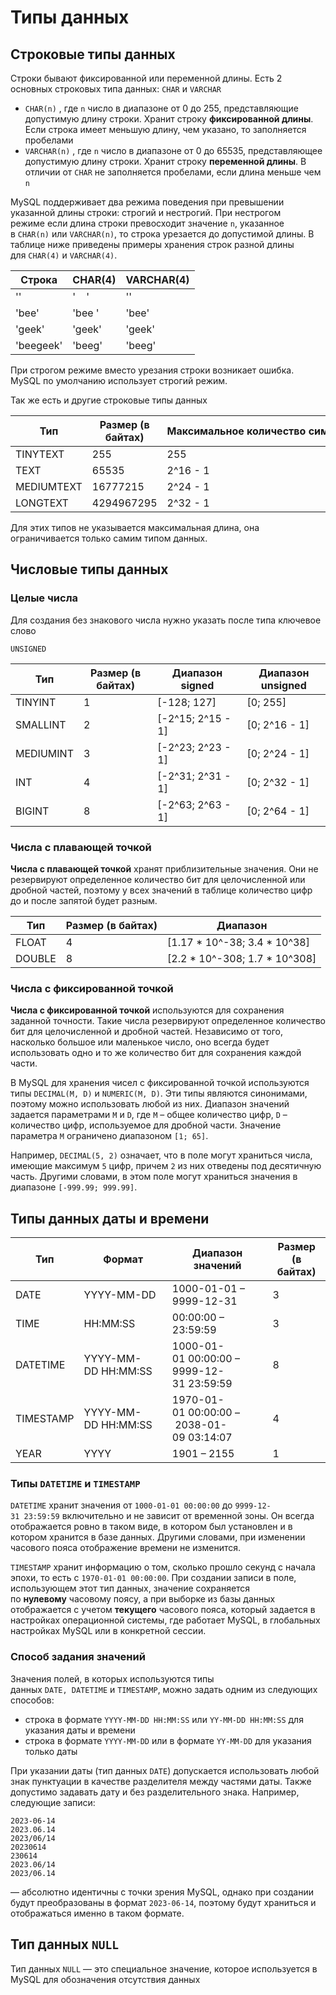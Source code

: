 # Типы данных

## Строковые типы данных

Строки бывают фиксированной или переменной длины. Есть 2 основных строковых типа данных: `CHAR` и `VARCHAR`

- `CHAR(n)` , где `n` число в диапазоне от 0 до 255, представляющие допустимую длину строки. Хранит строку **фиксированной длины**. Если строка имеет меньшую длину, чем указано, то заполняется пробелами
- `VARCHAR(n)` , где `n` число в диапазоне от 0 до 65535, представляющее допустимую длину строки. Хранит строку **переменной длины**. В отличии от `CHAR` не заполняется пробелами, если длина меньше чем `n`

MySQL поддерживает два режима поведения при превышении указанной длины строки: строгий и нестрогий. При нестрогом режиме если длина строки превосходит значение `n`, указанное в `CHAR(n)` или `VARCHAR(n)`, то строка урезается до допустимой длины. В таблице ниже приведены примеры хранения строк разной длины для `CHAR(4)` и `VARCHAR(4)`.

| Строка | CHAR(4) | VARCHAR(4) |
| --- | --- | --- |
| '' | '    ' | '' |
| 'bee' | 'bee ' | 'bee' |
| 'geek' | 'geek' | 'geek' |
| 'beegeek' | 'beeg' | 'beeg' |

При строгом режиме вместо урезания строки возникает ошибка. MySQL по умолчанию использует строгий режим.

Так же есть и другие строковые типы данных

| Тип | Размер (в байтах) | Максимальное количество символов |
| --- | --- | --- |
| TINYTEXT | 255 | 255 |
| TEXT | 65535 | 2^16 - 1 |
| MEDIUMTEXT | 16777215 | 2^24 - 1 |
| LONGTEXT | 4294967295 | 2^32 - 1 |

Для этих типов не указывается максимальная длина, она ограничивается только самим типом данных.

## Числовые типы данных

### Целые числа

Для создания без знакового числа нужно указать после типа ключевое слово

`UNSIGNED`

| Тип | Размер (в байтах) | Диапазон signed | Диапазон unsigned |
| --- | --- | --- | --- |
| TINYINT | 1 | [-128; 127] | [0; 255] |
| SMALLINT | 2 | [-2^15; 2^15 - 1] | [0; 2^16 - 1] |
| MEDIUMINT | 3 | [-2^23; 2^23 - 1] | [0; 2^24 - 1] |
| INT | 4 | [-2^31; 2^31 - 1] | [0; 2^32 - 1] |
| BIGINT | 8 | [-2^63; 2^63 - 1] | [0; 2^64 - 1] |

### Числа с плавающей точкой

**Числа с плавающей точкой** хранят приблизительные значения. Они не резервируют определенное количество бит для целочисленной или дробной частей, поэтому у всех значений в таблице количество цифр до и после запятой будет разным.

| Тип | Размер (в байтах) | Диапазон |
| --- | --- | --- |
| FLOAT | 4 | [1.17 * 10^-38; 3.4 * 10^38] |
| DOUBLE | 8 | [2.2 * 10^-308; 1.7 * 10^308] |

### Числа с фиксированной точкой

**Числа с фиксированной точкой** используются для сохранения заданной точности. Такие числа резервируют определенное количество бит для целочисленной и дробной частей. Независимо от того, насколько большое или маленькое число, оно всегда будет использовать одно и то же количество бит для сохранения каждой части.

В MySQL для хранения чисел с фиксированной точкой используются типы `DECIMAL(M, D)` и `NUMERIC(M, D)`. Эти типы являются синонимами, поэтому можно использовать любой из них. Диапазон значений задается параметрами `M` и `D`, где `M` – общее количество цифр, `D` – количество цифр, используемое для дробной части. Значение параметра `M` ограничено диапазоном `[1; 65]`.

Например, `DECIMAL(5, 2)` означает, что в поле могут храниться числа, имеющие максимум `5` цифр, причем `2` из них отведены под десятичную часть. Другими словами, в этом поле могут храниться значения в диапазоне `[-999.99; 999.99]`.

## Типы данных даты и времени

| Тип | Формат | Диапазон значений | Размер (в байтах) |
| --- | --- | --- | --- |
| DATE | YYYY-MM-DD | 1000-01-01 – 9999-12-31 | 3 |
| TIME | HH:MM:SS | 00:00:00 – 23:59:59 | 3 |
| DATETIME | YYYY-MM-DD HH:MM:SS | 1000-01-01 00:00:00 – 9999-12-31 23:59:59 | 8 |
| TIMESTAMP | YYYY-MM-DD HH:MM:SS | 1970-01-01 00:00:00 – 2038-01-09 03:14:07 | 4 |
| YEAR | YYYY | 1901 – 2155 | 1 |

### Типы `DATETIME` и `TIMESTAMP`

`DATETIME` хранит значения от `1000-01-01 00:00:00` до `9999-12-31 23:59:59` включительно и не зависит от временной зоны. Он всегда отображается ровно в таком виде, в котором был установлен и в котором хранится в базе данных. Другими словами, при изменении часового пояса отображение времени не изменится.

`TIMESTAMP` хранит информацию о том, сколько прошло секунд с начала эпохи, то есть с `1970-01-01 00:00:00`. При создании записи в поле, использующем этот тип данных, значение сохраняется по **нулевому** часовому поясу, а при выборке из базы данных отображается с учетом **текущего** часового пояса, который задается в настройках операционной системы, где работает MySQL, в глобальных настройках MySQL или в конкретной сессии.

### Способ задания значений

Значения полей, в которых используются типы данных `DATE, DATETIME` и `TIMESTAMP`, можно задать одним из следующих способов:

- строка в формате `YYYY-MM-DD HH:MM:SS` или `YY-MM-DD HH:MM:SS` для указания даты и времени
- строка в формате `YYYY-MM-DD` или в формате `YY-MM-DD` для указания только даты

При указании даты (тип данных `DATE`) допускается использовать любой знак пунктуации в качестве разделителя между частями даты. Также допустимо задавать дату и без разделительного знака. Например, следующие записи:

```
2023-06-14
2023.06.14
2023/06/14
20230614
230614
2023.06/14
2023/06.14
```

— абсолютно идентичны с точки зрения MySQL, однако при создании будут преобразованы в формат `2023-06-14`, поэтому будут храниться и отображаться именно в таком формате.

## Тип данных `NULL`

Тип данных `NULL` — это специальное значение, которое используется в MySQL для обозначения отсутствия данных
